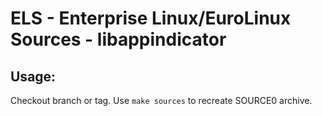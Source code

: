 # ELS - Enterprise Linux/EuroLinux Sources - libappindicator
 
## Usage:
  Checkout branch or tag. Use `make sources` to recreate  SOURCE0 archive.
